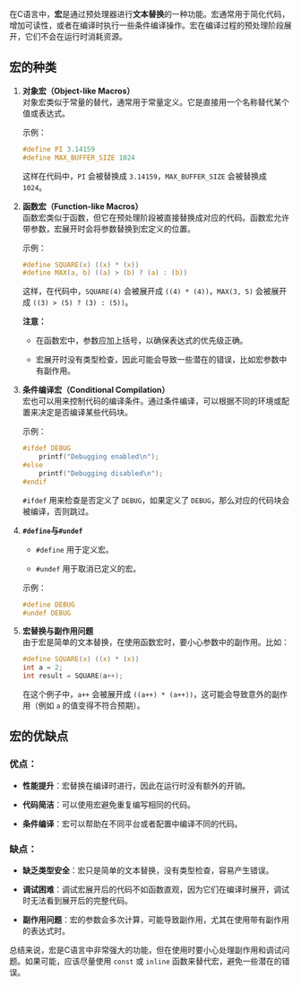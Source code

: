 在C语言中，**宏**是通过预处理器进行**文本替换**的一种功能。宏通常用于简化代码，增加可读性，或者在编译时执行一些条件编译操作。宏在编译过程的预处理阶段展开，它们不会在运行时消耗资源。

## 宏的种类

1. **对象宏（Object-like Macros）**  
    对象宏类似于常量的替代，通常用于常量定义。它是直接用一个名称替代某个值或表达式。
    
    示例：
    
    ```c
    #define PI 3.14159
    #define MAX_BUFFER_SIZE 1024
    ```
    
    这样在代码中，`PI` 会被替换成 `3.14159`，`MAX_BUFFER_SIZE` 会被替换成 `1024`。
    
2. **函数宏（Function-like Macros）**  
    函数宏类似于函数，但它在预处理阶段被直接替换成对应的代码。函数宏允许带参数，宏展开时会将参数替换到宏定义的位置。
    
    示例：
    
    ```c
    #define SQUARE(x) ((x) * (x))
    #define MAX(a, b) ((a) > (b) ? (a) : (b))
    ```
    
    这样，在代码中，`SQUARE(4)` 会被展开成 `((4) * (4))`，`MAX(3, 5)` 会被展开成 `((3) > (5) ? (3) : (5))`。
    
    **注意：**
    
    - 在函数宏中，参数应加上括号，以确保表达式的优先级正确。
        
    - 宏展开时没有类型检查，因此可能会导致一些潜在的错误，比如宏参数中有副作用。
        
3. **条件编译宏（Conditional Compilation）**  
    宏也可以用来控制代码的编译条件。通过条件编译，可以根据不同的环境或配置来决定是否编译某些代码块。
    
    示例：
    
    ```c
    #ifdef DEBUG
        printf("Debugging enabled\n");
    #else
        printf("Debugging disabled\n");
    #endif
    ```
    
    `#ifdef` 用来检查是否定义了 `DEBUG`，如果定义了 `DEBUG`，那么对应的代码块会被编译，否则跳过。
    
4. **`#define`与`#undef`**
    
    - `#define` 用于定义宏。
        
    - `#undef` 用于取消已定义的宏。
        
    
    示例：
    
    ```c
    #define DEBUG
    #undef DEBUG
    ```
    
5. **宏替换与副作用问题**  
    由于宏是简单的文本替换，在使用函数宏时，要小心参数中的副作用。比如：
    
    ```c
    #define SQUARE(x) ((x) * (x))
    int a = 2;
    int result = SQUARE(a++);
    ```
    
    在这个例子中，`a++` 会被展开成 `((a++) * (a++))`，这可能会导致意外的副作用（例如 `a` 的值变得不符合预期）。
    

## 宏的优缺点

### 优点：

- **性能提升**：宏替换在编译时进行，因此在运行时没有额外的开销。
    
- **代码简洁**：可以使用宏避免重复编写相同的代码。
    
- **条件编译**：宏可以帮助在不同平台或者配置中编译不同的代码。
    

### 缺点：

- **缺乏类型安全**：宏只是简单的文本替换，没有类型检查，容易产生错误。
    
- **调试困难**：调试宏展开后的代码不如函数直观，因为它们在编译时展开，调试时无法看到展开后的完整代码。
    
- **副作用问题**：宏的参数会多次计算，可能导致副作用，尤其在使用带有副作用的表达式时。
    

总结来说，宏是C语言中非常强大的功能，但在使用时要小心处理副作用和调试问题。如果可能，应该尽量使用 `const` 或 `inline` 函数来替代宏，避免一些潜在的错误。